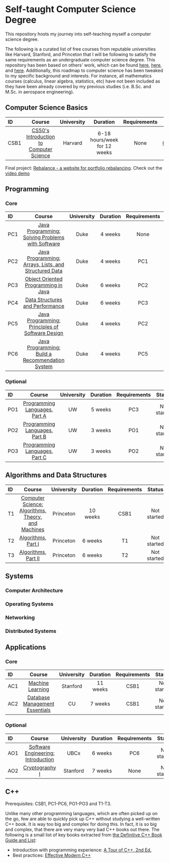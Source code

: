 # Self-taught Computer Science Degree

This repository hosts my journey into self-teaching myself a computer science degree.

The following is a curated list of free courses from reputable universities like Harvard, Stanford, and Princeton that I will be following to satisfy the same requirements as an undergraduate computer science degree. This repository has been based on others' work, which can be found [here](https://github.com/ForrestKnight/open-source-cs), [here](https://github.com/ossu/computer-science), and [here](https://teachyourselfcs.com/). Additionally, this roadmap to computer science has been tweaked to my specific background and interests. For instance, all mathematics courses (calculus, linear algebra, statistics, etc) have not been included as they have been already covered by my previous studies (i.e. B.Sc. and M.Sc. in aerospace engineering).

## Computer Science Basics

ID | Course | University | Duration | Requirements | Status
:-- | :--: | :--: | :--: | :--: | :--:
CSB1 | [CS50's Introduction to Computer Science](https://www.edx.org/course/cs50s-introduction-computer-science-harvardx-cs50x) | Harvard | 6-18 hours/week for 12 weeks | None | [Completed](https://cs50.harvard.edu/certificates/76d0a681-a5a8-44b5-b400-1b607f22bcd1)

Final project: [Rebalance - a website for portfolio rebalancing](https://github.com/marrov/self-taught-computer-science/tree/main/courses/CSB1/project). Check out the [video demo](https://youtu.be/vBTHyhAC0q0)

## Programming

### Core

ID | Course | University | Duration | Requirements | Status
:-- | :--: | :--: | :--: | :--: | :--:
PC1 | [Java Programming: Solving Problems with Software](https://click.linksynergy.com/deeplink?id=PtFMiHYfEVk&mid=40328&murl=https%3A%2F%2Fwww.coursera.org%2Flearn%2Fjava-programming)| Duke | 4 weeks | None | Started
PC2 | [Java Programming: Arrays, Lists, and Structured Data](https://click.linksynergy.com/deeplink?id=PtFMiHYfEVk&mid=40328&murl=https%3A%2F%2Fwww.coursera.org%2Flearn%2Fjava-programming-arrays-lists-data)| Duke | 4 weeks | PC1 | Not started
PC3 | [Object Oriented Programming in Java](https://click.linksynergy.com/deeplink?id=PtFMiHYfEVk&mid=40328&murl=https%3A%2F%2Fwww.coursera.org%2Flearn%2Fobject-oriented-java)| Duke | 6 weeks | PC2 | Not started
PC4 | [Data Structures and Performance](https://click.linksynergy.com/deeplink?id=PtFMiHYfEVk&mid=40328&murl=https%3A%2F%2Fwww.coursera.org%2Flearn%2Fdata-structures-optimizing-performance)| Duke | 6 weeks | PC3 | Not started
PC5 | [Java Programming: Principles of Software Design](https://click.linksynergy.com/deeplink?id=PtFMiHYfEVk&mid=40328&murl=https%3A%2F%2Fwww.coursera.org%2Flearn%2Fjava-programming-design-principles) | Duke | 4 weeks  | PC2 | Not started
PC6 | [Java Programming: Build a Recommendation System](https://click.linksynergy.com/deeplink?id=PtFMiHYfEVk&mid=40328&murl=https%3A%2F%2Fwww.coursera.org%2Flearn%2Fjava-programming-recommender) | Duke | 4 weeks  | PC5 | Not started

### Optional

ID | Course | University | Duration | Requirements | Status
:-- | :--: | :--: | :--: | :--: | :--:
PO1 | [Programming Languages, Part A](https://click.linksynergy.com/deeplink?id=PtFMiHYfEVk&mid=40328&murl=https%3A%2F%2Fwww.coursera.org%2Flearn%2Fprogramming-languages) | UW | 5 weeks | PC3 | Not started
PO2 | [Programming Languages, Part B](https://click.linksynergy.com/deeplink?id=PtFMiHYfEVk&mid=40328&murl=https%3A%2F%2Fwww.coursera.org%2Flearn%2Fprogramming-languages-part-b) | UW | 3 weeks | PO1 | Not started
PO3 | [Programming Languages, Part C](https://click.linksynergy.com/deeplink?id=PtFMiHYfEVk&mid=40328&murl=https%3A%2F%2Fwww.coursera.org%2Flearn%2Fprogramming-languages-part-c) | UW | 3 weeks | PO2 | Not started

## Algorithms and Data Structures

ID | Course | University | Duration | Requirements | Status
:-- | :--: | :--: | :--: | :--: | :--:
T1 | [Computer Science: Algorithms, Theory, and Machines](https://click.linksynergy.com/deeplink?id=PtFMiHYfEVk&mid=40328&murl=https%3A%2F%2Fwww.coursera.org%2Flearn%2Fcs-algorithms-theory-machines) | Princeton | 10 weeks | CSB1 | Not started
T2 | [Algorithms, Part I](https://click.linksynergy.com/deeplink?id=PtFMiHYfEVk&mid=40328&murl=https%3A%2F%2Fwww.coursera.org%2Flearn%2Falgorithms-part1) | Princeton | 6 weeks | T1 | Not started
T3 | [Algorithms, Part II](https://click.linksynergy.com/deeplink?id=PtFMiHYfEVk&mid=40328&murl=https%3A%2F%2Fwww.coursera.org%2Flearn%2Falgorithms-part2) | Princeton | 6 weeks | T2 | Not started

## Systems

### Computer Architecture

### Operating Systems

### Networking

### Distributed Systems

## Applications

### Core

ID | Course | University | Duration | Requirements | Status
:-- | :--: | :--: | :--: | :--: | :--:
AC1 | [Machine Learning](https://click.linksynergy.com/deeplink?id=PtFMiHYfEVk&mid=40328&murl=https%3A%2F%2Fwww.coursera.org%2Flearn%2Fmachine-learning) | Stanford | 11 weeks | CSB1 | Not started
AC2 | [Database Management Essentials](https://www.coursera.org/learn/database-management) | CU | 7 weeks | CSB1 | Not started

### Optional

ID | Course | University | Duration | Requirements | Status
:-- | :--: | :--: | :--: | :--: | :--:
AO1 | [Software Engineering: Introduction](https://www.edx.org/course/software-engineering-introduction-ubcx-softeng1x) | UBCx | 6 weeks | PC6 | Not started
AO2 | [Cryptography I ](https://click.linksynergy.com/deeplink?id=PtFMiHYfEVk&mid=40328&murl=https%3A%2F%2Fwww.coursera.org%2Flearn%2Fcrypto)| Stanford | 7 weeks | None | Not started

## C++

Prerequisites: CSB1, PC1-PC6, PO1-PO3 and T1-T3.

Unlike many other programming languages, which are often picked up on the go, few are able to quickly pick up C++ without studying a well-written C++ book. It is way too big and complex for doing this. In fact, it is so big and complex, that there are very many very bad C++ books out there. The following is a small list of key books extracted from [the Definitive C++ Book Guide and List](https://stackoverflow.com/questions/388242/the-definitive-c-book-guide-and-list):

- Introduction with programming experience: [A Tour of C++, 2nd Ed.](https://www.amazon.com/dp/0134997832)
- Best practices: [Effective Modern C++](https://www.amazon.com/dp/1491903996)
